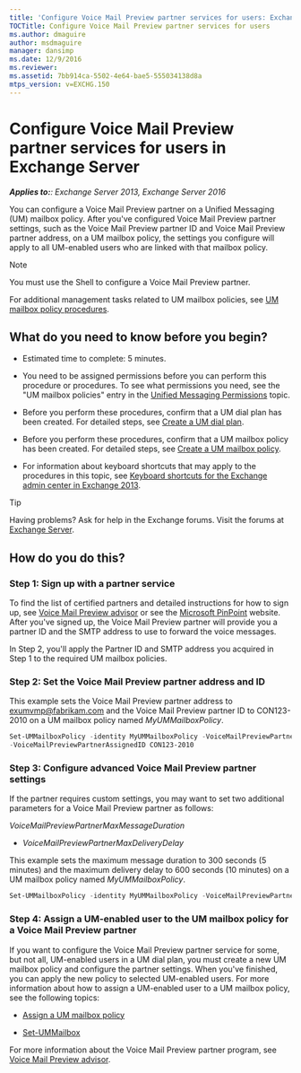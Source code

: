 ```yaml
---
title: 'Configure Voice Mail Preview partner services for users: Exchange 2013 Help'
TOCTitle: Configure Voice Mail Preview partner services for users
ms.author: dmaguire
author: msdmaguire
manager: dansimp
ms.date: 12/9/2016
ms.reviewer: 
ms.assetid: 7bb914ca-5502-4e64-bae5-555034138d8a
mtps_version: v=EXCHG.150
---
```


# Configure Voice Mail Preview partner services for users in Exchange Server

_**Applies to:**: Exchange Server 2013, Exchange Server 2016_

You can configure a Voice Mail Preview partner on a Unified Messaging (UM) mailbox policy. After you've configured Voice Mail Preview partner settings, such as the Voice Mail Preview partner ID and Voice Mail Preview partner address, on a UM mailbox policy, the settings you configure will apply to all UM-enabled users who are linked with that mailbox policy.

> [!NOTE]
> You must use the Shell to configure a Voice Mail Preview partner.

For additional management tasks related to UM mailbox policies, see [UM mailbox policy procedures](um-mailbox-policy-procedures-exchange-2013-help.md).

## What do you need to know before you begin?

- Estimated time to complete: 5 minutes.

- You need to be assigned permissions before you can perform this procedure or procedures. To see what permissions you need, see the "UM mailbox policies" entry in the [Unified Messaging Permissions](http://technet.microsoft.com/library/d326c3bc-8f33-434a-bf02-a83cc26a5498.aspx) topic.

- Before you perform these procedures, confirm that a UM dial plan has been created. For detailed steps, see [Create a UM dial plan](create-um-dial-plan-exchange-2013-help.md).

- Before you perform these procedures, confirm that a UM mailbox policy has been created. For detailed steps, see [Create a UM mailbox policy](create-um-mailbox-policy-exchange-2013-help.md).

- For information about keyboard shortcuts that may apply to the procedures in this topic, see [Keyboard shortcuts for the Exchange admin center in Exchange 2013](keyboard-shortcuts-in-the-exchange-admin-center-2013-help.md).

> [!TIP]
> Having problems? Ask for help in the Exchange forums. Visit the forums at [Exchange Server](https://go.microsoft.com/fwlink/p/?linkId=60612).

## How do you do this?

### Step 1: Sign up with a partner service

To find the list of certified partners and detailed instructions for how to sign up, see [Voice Mail Preview advisor](voice-mail-preview-advisor-exchange-2013-help.md) or see the [Microsoft PinPoint](https://go.microsoft.com/fwlink/p/?LinkId=281966) website. After you've signed up, the Voice Mail Preview partner will provide you a partner ID and the SMTP address to use to forward the voice messages.

In Step 2, you'll apply the Partner ID and SMTP address you acquired in Step 1 to the required UM mailbox policies.

### Step 2: Set the Voice Mail Preview partner address and ID

This example sets the Voice Mail Preview partner address to exumvmp@fabrikam.com and the Voice Mail Preview partner ID to CON123-2010 on a UM mailbox policy named _MyUMMailboxPolicy_.

```powershell
Set-UMMailboxPolicy -identity MyUMMailboxPolicy -VoiceMailPreviewPartnerAddress exumvmp@fabrikam.com
-VoiceMailPreviewPartnerAssignedID CON123-2010
```

### Step 3: Configure advanced Voice Mail Preview partner settings

If the partner requires custom settings, you may want to set two additional parameters for a Voice Mail Preview partner as follows:

 _VoiceMailPreviewPartnerMaxMessageDuration_

- _VoiceMailPreviewPartnerMaxDeliveryDelay_

This example sets the maximum message duration to 300 seconds (5 minutes) and the maximum delivery delay to 600 seconds (10 minutes) on a UM mailbox policy named _MyUMMailboxPolicy_.

```powershell
Set-UMMailboxPolicy -identity MyUMMailboxPolicy -VoiceMailPreviewPartnerMaxMessageDuration 300 -VoiceMailPreviewPartnerMaxDeliveryDelay 600
```

### Step 4: Assign a UM-enabled user to the UM mailbox policy for a Voice Mail Preview partner

If you want to configure the Voice Mail Preview partner service for some, but not all, UM-enabled users in a UM dial plan, you must create a new UM mailbox policy and configure the partner settings. When you've finished, you can apply the new policy to selected UM-enabled users. For more information about how to assign a UM-enabled user to a UM mailbox policy, see the following topics:

- [Assign a UM mailbox policy](assign-um-mailbox-policy-exchange-2013-help.md)

- [Set-UMMailbox](http://technet.microsoft.com/library/dd7b429d-53a8-46dd-b16b-3a8ca8424bbc.aspx)

For more information about the Voice Mail Preview partner program, see [Voice Mail Preview advisor](voice-mail-preview-advisor-exchange-2013-help.md).

